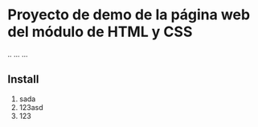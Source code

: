 # Proyecto de demo de la página web del módulo de HTML y CSS
..
...
...


## Install
1. sada
2. 123asd
3. 123